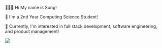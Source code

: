 👩🏻‍💻 Hi My name is Song!

🏫 I'm a 2nd Year Computing Science Student! 

👾 Currently, I'm interested in full stack development, software engineering, and product management!

 <img src="https://github-readme-stats-navy-kappa-31.vercel.app/api?username=eunsongkoh&show_icons=true" />
